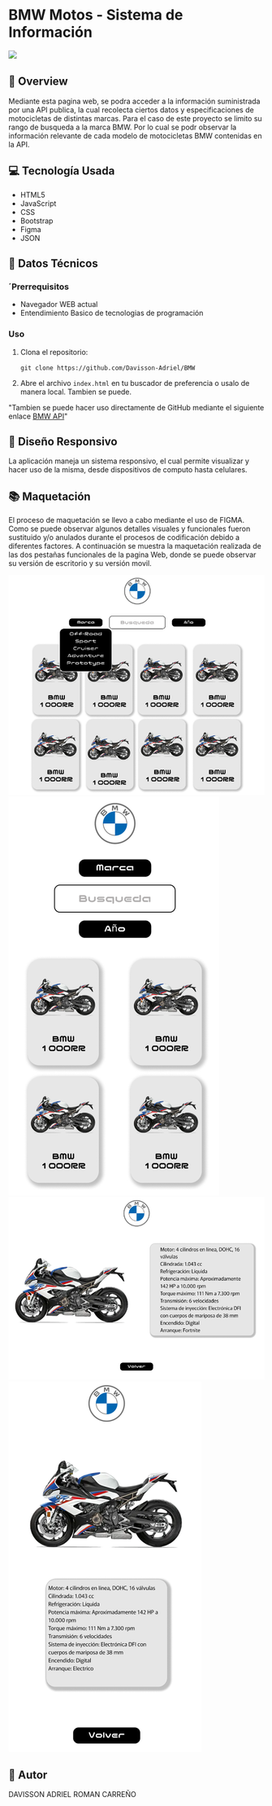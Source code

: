 # BMW Motos - Sistema de Información

<img src="https://upload.wikimedia.org/wikipedia/commons/thumb/f/f4/BMW_logo_%28gray%29.svg/2048px-BMW_logo_%28gray%29.svg.png" width="100">

## 📌 Overview

Mediante esta pagina web, se podra acceder a la información suministrada por una API publica, la cual recolecta ciertos datos y especificaciones de motocicletas de distintas marcas. Para el caso de este proyecto se limito su rango de busqueda a la marca BMW. Por lo cual se podr observar la información relevante de cada modelo de motocicletas BMW contenidas en la API.

## 💻 Tecnología Usada

- HTML5
- JavaScript
- CSS
- Bootstrap
- Figma
- JSON

## 🔧 Datos Técnicos

### ´Prerrequisitos
- Navegador WEB actual
- Entendimiento Basico de tecnologias de programación

### Uso
1. Clona el repositorio:
   ```
   git clone https://github.com/Davisson-Adriel/BMW
   ```

2. Abre el archivo `index.html` en tu buscador de preferencia o usalo de manera local. Tambien se puede.

"Tambien se puede hacer uso directamente de GitHub mediante el siguiente enlace [BMW API](https://davisson-adriel.github.io/BMW/)"

## 📱 Diseño Responsivo

La aplicación maneja un sistema responsivo, el cual permite visualizar y hacer uso de la misma, desde dispositivos de computo hasta celulares.

## 📚 Maquetación

El proceso de maquetación se llevo a cabo mediante el uso de FIGMA. Como se puede observar algunos detalles visuales y funcionales fueron sustituido y/o anulados durante el procesos de codificación debido a diferentes factores. A continuación se muestra la maquetación realizada de las dos pestañas funcionales de la pagina Web, donde se puede observar su versión de escritorio y su versión movil.

![Busqueda](./IMG/image.png)
![Busqueda Movil](./IMG/image-3.png)
![Detalles](./IMG/image-1.png)
![Detalles Movil](./IMG/image-2.png)

## 🧑 Autor

DAVISSON ADRIEL ROMAN CARREÑO